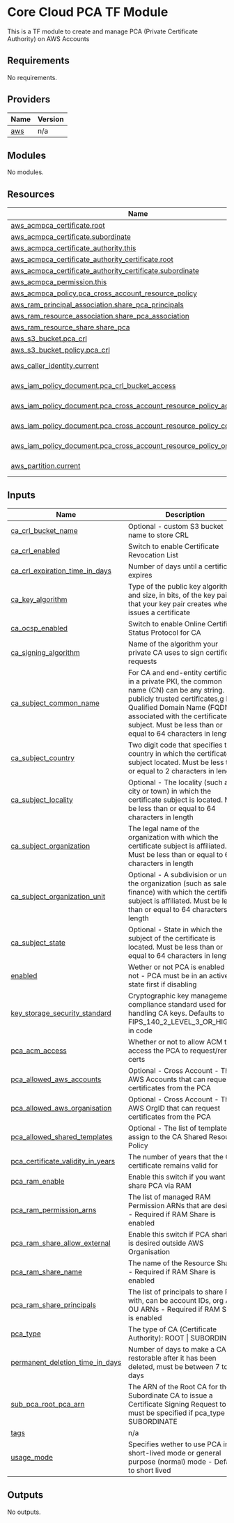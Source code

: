 # Core Cloud PCA TF Module

This is a TF module to create and manage PCA (Private Certificate Authority) on AWS Accounts

<!-- BEGIN_TF_DOCS -->
## Requirements

No requirements.

## Providers

| Name | Version |
|------|---------|
| <a name="provider_aws"></a> [aws](#provider\_aws) | n/a |

## Modules

No modules.

## Resources

| Name | Type |
|------|------|
| [aws_acmpca_certificate.root](https://registry.terraform.io/providers/hashicorp/aws/latest/docs/resources/acmpca_certificate) | resource |
| [aws_acmpca_certificate.subordinate](https://registry.terraform.io/providers/hashicorp/aws/latest/docs/resources/acmpca_certificate) | resource |
| [aws_acmpca_certificate_authority.this](https://registry.terraform.io/providers/hashicorp/aws/latest/docs/resources/acmpca_certificate_authority) | resource |
| [aws_acmpca_certificate_authority_certificate.root](https://registry.terraform.io/providers/hashicorp/aws/latest/docs/resources/acmpca_certificate_authority_certificate) | resource |
| [aws_acmpca_certificate_authority_certificate.subordinate](https://registry.terraform.io/providers/hashicorp/aws/latest/docs/resources/acmpca_certificate_authority_certificate) | resource |
| [aws_acmpca_permission.this](https://registry.terraform.io/providers/hashicorp/aws/latest/docs/resources/acmpca_permission) | resource |
| [aws_acmpca_policy.pca_cross_account_resource_policy](https://registry.terraform.io/providers/hashicorp/aws/latest/docs/resources/acmpca_policy) | resource |
| [aws_ram_principal_association.share_pca_principals](https://registry.terraform.io/providers/hashicorp/aws/latest/docs/resources/ram_principal_association) | resource |
| [aws_ram_resource_association.share_pca_association](https://registry.terraform.io/providers/hashicorp/aws/latest/docs/resources/ram_resource_association) | resource |
| [aws_ram_resource_share.share_pca](https://registry.terraform.io/providers/hashicorp/aws/latest/docs/resources/ram_resource_share) | resource |
| [aws_s3_bucket.pca_crl](https://registry.terraform.io/providers/hashicorp/aws/latest/docs/resources/s3_bucket) | resource |
| [aws_s3_bucket_policy.pca_crl](https://registry.terraform.io/providers/hashicorp/aws/latest/docs/resources/s3_bucket_policy) | resource |
| [aws_caller_identity.current](https://registry.terraform.io/providers/hashicorp/aws/latest/docs/data-sources/caller_identity) | data source |
| [aws_iam_policy_document.pca_crl_bucket_access](https://registry.terraform.io/providers/hashicorp/aws/latest/docs/data-sources/iam_policy_document) | data source |
| [aws_iam_policy_document.pca_cross_account_resource_policy_accounts](https://registry.terraform.io/providers/hashicorp/aws/latest/docs/data-sources/iam_policy_document) | data source |
| [aws_iam_policy_document.pca_cross_account_resource_policy_combined](https://registry.terraform.io/providers/hashicorp/aws/latest/docs/data-sources/iam_policy_document) | data source |
| [aws_iam_policy_document.pca_cross_account_resource_policy_organisations](https://registry.terraform.io/providers/hashicorp/aws/latest/docs/data-sources/iam_policy_document) | data source |
| [aws_partition.current](https://registry.terraform.io/providers/hashicorp/aws/latest/docs/data-sources/partition) | data source |

## Inputs

| Name | Description | Type | Default | Required |
|------|-------------|------|---------|:--------:|
| <a name="input_ca_crl_bucket_name"></a> [ca\_crl\_bucket\_name](#input\_ca\_crl\_bucket\_name) | Optional - custom S3 bucket name to store CRL | `string` | `null` | no |
| <a name="input_ca_crl_enabled"></a> [ca\_crl\_enabled](#input\_ca\_crl\_enabled) | Switch to enable Certificate Revocation List | `bool` | `false` | no |
| <a name="input_ca_crl_expiration_time_in_days"></a> [ca\_crl\_expiration\_time\_in\_days](#input\_ca\_crl\_expiration\_time\_in\_days) | Number of days until a certificate expires | `number` | `7` | no |
| <a name="input_ca_key_algorithm"></a> [ca\_key\_algorithm](#input\_ca\_key\_algorithm) | Type of the public key algorithm and size, in bits, of the key pair that your key pair creates when it issues a certificate | `string` | `"EC_prime256v1"` | no |
| <a name="input_ca_ocsp_enabled"></a> [ca\_ocsp\_enabled](#input\_ca\_ocsp\_enabled) | Switch to enable Online Certificate Status Protocol for CA | `bool` | `false` | no |
| <a name="input_ca_signing_algorithm"></a> [ca\_signing\_algorithm](#input\_ca\_signing\_algorithm) | Name of the algorithm your private CA uses to sign certificate requests | `string` | `"SHA512WITHECDSA"` | no |
| <a name="input_ca_subject_common_name"></a> [ca\_subject\_common\_name](#input\_ca\_subject\_common\_name) | For CA and end-entity certificates in a private PKI, the common name (CN) can be any string. For publicly trusted certificates,g Fully Qualified Domain Name (FQDN) associated with the certificate subject. Must be less than or equal to 64 characters in length | `string` | n/a | yes |
| <a name="input_ca_subject_country"></a> [ca\_subject\_country](#input\_ca\_subject\_country) | Two digit code that specifies the country in which the certificate subject located. Must be less than or equal to 2 characters in length | `string` | n/a | yes |
| <a name="input_ca_subject_locality"></a> [ca\_subject\_locality](#input\_ca\_subject\_locality) | Optional - The locality (such as a city or town) in which the certificate subject is located. Must be less than or equal to 64 characters in length | `string` | `null` | no |
| <a name="input_ca_subject_organization"></a> [ca\_subject\_organization](#input\_ca\_subject\_organization) | The legal name of the organization with which the certificate subject is affiliated. Must be less than or equal to 64 characters in length | `string` | n/a | yes |
| <a name="input_ca_subject_organization_unit"></a> [ca\_subject\_organization\_unit](#input\_ca\_subject\_organization\_unit) | Optional - A subdivision or unit of the organization (such as sales or finance) with which the certificate subject is affiliated. Must be less than or equal to 64 characters in length | `string` | `null` | no |
| <a name="input_ca_subject_state"></a> [ca\_subject\_state](#input\_ca\_subject\_state) | Optional - State in which the subject of the certificate is located. Must be less than or equal to 64 characters in length | `string` | `null` | no |
| <a name="input_enabled"></a> [enabled](#input\_enabled) | Wether or not PCA is enabled or not - PCA must be in an active state first if disabling | `bool` | `true` | no |
| <a name="input_key_storage_security_standard"></a> [key\_storage\_security\_standard](#input\_key\_storage\_security\_standard) | Cryptographic key management compliance standard used for handling CA keys. Defaults to FIPS\_140\_2\_LEVEL\_3\_OR\_HIGHER in code | `string` | `null` | no |
| <a name="input_pca_acm_access"></a> [pca\_acm\_access](#input\_pca\_acm\_access) | Whether or not to allow ACM to access the PCA to request/renew certs | `bool` | `false` | no |
| <a name="input_pca_allowed_aws_accounts"></a> [pca\_allowed\_aws\_accounts](#input\_pca\_allowed\_aws\_accounts) | Optional - Cross Account - The AWS Accounts that can request certificates from the PCA | `list(string)` | `[]` | no |
| <a name="input_pca_allowed_aws_organisation"></a> [pca\_allowed\_aws\_organisation](#input\_pca\_allowed\_aws\_organisation) | Optional - Cross Account - The AWS OrgID that can request certificates from the PCA | `string` | `""` | no |
| <a name="input_pca_allowed_shared_templates"></a> [pca\_allowed\_shared\_templates](#input\_pca\_allowed\_shared\_templates) | Optional - The list of templates to assign to the CA Shared Resource Policy | `list(string)` | `[]` | no |
| <a name="input_pca_certificate_validity_in_years"></a> [pca\_certificate\_validity\_in\_years](#input\_pca\_certificate\_validity\_in\_years) | The number of years that the CA certificate remains valid for | `number` | `null` | no |
| <a name="input_pca_ram_enable"></a> [pca\_ram\_enable](#input\_pca\_ram\_enable) | Enable this switch if you want to share PCA via RAM | `bool` | `false` | no |
| <a name="input_pca_ram_permission_arns"></a> [pca\_ram\_permission\_arns](#input\_pca\_ram\_permission\_arns) | The list of managed RAM Permission ARNs that are desired - Required if RAM Share is enabled | `list(string)` | `[]` | no |
| <a name="input_pca_ram_share_allow_external"></a> [pca\_ram\_share\_allow\_external](#input\_pca\_ram\_share\_allow\_external) | Enable this switch if PCA sharing is desired outside AWS Organisation | `bool` | `false` | no |
| <a name="input_pca_ram_share_name"></a> [pca\_ram\_share\_name](#input\_pca\_ram\_share\_name) | The name of the Resource Share - Required if RAM Share is enabled | `string` | `""` | no |
| <a name="input_pca_ram_share_principals"></a> [pca\_ram\_share\_principals](#input\_pca\_ram\_share\_principals) | The list of principals to share PCA with, can be account IDs, org ARN, OU ARNs - Required if RAM Share is enabled | `list(string)` | `[]` | no |
| <a name="input_pca_type"></a> [pca\_type](#input\_pca\_type) | The type of CA (Certificate Authority): ROOT \| SUBORDINATE | `string` | n/a | yes |
| <a name="input_permanent_deletion_time_in_days"></a> [permanent\_deletion\_time\_in\_days](#input\_permanent\_deletion\_time\_in\_days) | Number of days to make a CA restorable after it has been deleted, must be between 7 to 30 days | `number` | `30` | no |
| <a name="input_sub_pca_root_pca_arn"></a> [sub\_pca\_root\_pca\_arn](#input\_sub\_pca\_root\_pca\_arn) | The ARN of the Root CA for the Subordinate CA to issue a Certificate Signing Request to - must be specified if pca\_type is SUBORDINATE | `string` | `null` | no |
| <a name="input_tags"></a> [tags](#input\_tags) | n/a | `map(string)` | `{}` | no |
| <a name="input_usage_mode"></a> [usage\_mode](#input\_usage\_mode) | Specifies wether to use PCA in short-lived mode or general purpose (normal) mode - Defaults to short lived | `string` | `"SHORT_LIVED_CERTIFICATE"` | no |

## Outputs

No outputs.
<!-- END_TF_DOCS -->
